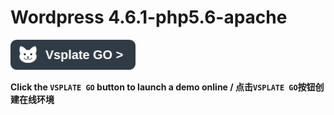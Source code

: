 # Wordpress 4.6.1-php5.6-apache

<a href="https://www.vsplate.com/?docker-compose=https://github.com/vsplate/dcenvs/wordpress/4.6.1-php5.6-apache"><img alt="VSPLATE GO" src="https://raw.githubusercontent.com/vsplate/images/master/vsgo_btn.png" width="200px"></a>

**Click the `VSPLATE GO` button to launch a demo online / 点击`VSPLATE GO`按钮创建在线环境**